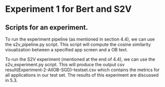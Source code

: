 # Experiment 1 for Bert and S2V

## Scripts for an experiment.

To run the experiment pipeline (as mentioned in section 4.4), we can use the s2v_pipeline.py script. This script will compute the cosine similarity visualization between a specified app screen and a OB text.

To run the S2V experiment (mentioned at the end of 4.4), we can use the s2v_experiment.py script. This will produce the output csv result(Experiment-2-AllOB-SGD)-testset.csv which contains the metrics for all applications in our test set. The results of this experiment are discussed in 5.3.

